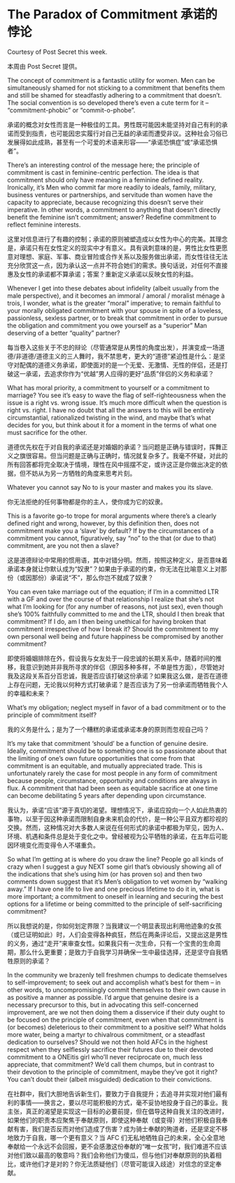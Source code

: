 # The Paradox of Commitment 承诺的悖论

Courtesy of Post Secret this week.

本周由 Post Secret 提供。

The concept of commitment is a fantastic utility for women. Men can be simultaneously shamed for not sticking to a commitment that benefits them and still be shamed for steadfastly adhering to a commitment that doesn’t. The social convention is so developed there’s even a cute term for it – “commitment-phobic” or “commit-o-phobe”.

承诺的概念对女性而言是一种极佳的工具。男性既可能因未能坚持对自己有利的承诺而受到指责，也可能因忠实履行对自己无益的承诺而遭受非议。这种社会习俗已发展得如此成熟，甚至有一个可爱的术语来形容——“承诺恐惧症”或“承诺恐惧者”。

There’s an interesting control of the message here; the principle of commitment is cast in feminine-centric perfection. The idea is that commitment should only have meaning in a feminine defined reality. Ironically, it’s Men who commit far more readily to ideals, family, military, business ventures or partnerships, and servitude than women have the capacity to appreciate, because recognizing this doesn’t serve their imperative. In other words, a commitment to anything that doesn’t directly benefit the feminine isn’t commitment; answer? Redefine commitment to reflect feminine interests.

这里对信息进行了有趣的控制；承诺的原则被塑造成以女性为中心的完美。其理念是，承诺只有在女性定义的现实中才有意义。具有讽刺意味的是，男性比女性更愿意对理想、家庭、军事、商业冒险或合作关系以及服务做出承诺，而女性往往无法充分欣赏这一点，因为承认这一点并不符合她们的需求。换句话说，对任何不直接惠及女性的承诺都不算承诺；答案？重新定义承诺以反映女性的利益。

Whenever I  get into these debates about infidelity (albeit usually from the male perspective), and it becomes an immoral / amoral / moralist ménage à trois, I wonder, what is the greater “moral” imperative; to remain faithful to your morally obligated commitment with your spouse in spite of a loveless, passionless, sexless partner, or to break that commitment in order to pursue the obligation and commitment you owe yourself as a “superior” Man deserving of a better “quality” partner?

每当卷入这些关于不忠的辩论（尽管通常是从男性的角度出发），并演变成一场道德/非道德/道德主义的三人舞时，我不禁思考，更大的“道德”紧迫性是什么：是坚守对配偶的道德义务承诺，即使面对的是一个无爱、无激情、无性的伴侣，还是打破这一承诺，去追求你作为“优越”男人应得的更好“品质”伴侣的义务和承诺？

What has moral priority, a commitment to yourself or a commitment to marriage? You see it’s easy to wave the flag of self-righteousness when the issue is a right vs. wrong issue. It’s much more difficult when the question is right vs. right. I have no doubt that all the answers to this will be entirely circumstantial, rationalized twisting in the wind, and maybe that’s what decides for you, but think about it for a moment in the terms of what one must sacrifice for the other.

道德优先权在于对自我的承诺还是对婚姻的承诺？当问题是正确与错误时，挥舞正义之旗很容易。但当问题是正确与正确时，情况就复杂多了。我毫不怀疑，对此的所有回答都将完全取决于情境，理性在风中摇摆不定，或许这正是你做出决定的依据，但不妨从为另一方牺牲的角度来思考片刻。

Whatever you cannot say No to is your master and makes you its slave.

你无法拒绝的任何事物都是你的主人，使你成为它的奴隶。


This is a favorite go-to trope for moral arguments where there’s a clearly defined right and wrong, however, by this definition then, does not commitment make you a ‘slave’ by default? If by the circumstances of a commitment you cannot, figuratively, say “no” to the that (or due to that) commitment, are you not then a slave?

这是道德辩论中常用的惯用语，其中对错分明。然而，按照这种定义，是否意味着承诺本身就让你默认成为“奴隶”？如果由于承诺的约束，你无法在比喻意义上对那份（或因那份）承诺说“不”，那么你岂不就成了奴隶？

You can even take marriage out of the equation; if I’m in a committed LTR with a GF and over the course of that relationship I realize that she’s not what I’m looking for (for any number of reasons, not just sex), even though she’s 100% faithfully committed to me and the LTR, should I then break that commitment? If I do, am I then being unethical for having broken that commitment irrespective of how I break it? Should the commitment to my own personal well being and future happiness be compromised by another commitment?

即使将婚姻排除在外，假设我与女友处于一段忠诚的长期关系中，随着时间的推移，我意识到她并非我所寻求的伴侣（原因多种多样，不单是性方面），尽管她对我及这段关系百分百忠诚，我是否应该打破这份承诺？如果我这么做，是否在道德上存在问题，无论我以何种方式打破承诺？是否应该为了另一份承诺而牺牲我个人的幸福和未来？

What’s my obligation; neglect myself in favor of a bad commitment or to the principle of commitment itself?

我的义务是什么；是为了一个糟糕的承诺或承诺本身的原则而忽视自己吗？

It’s my take that commitment ‘should’ be a function of genuine desire. Ideally, commitment should be to something one is so passionate about that the limiting of one’s own future opportunities that come from that commitment is an equitable, and mutually appreciated trade. This is unfortunately rarely the case for most people in any form of commitment because people, circumstance, opportunity and conditions are always in flux. A commitment that had been seen as equitable sacrifice at one time can become debilitating 5 years after depending upon circumstance.

我认为，承诺“应该”源于真切的渴望。理想情况下，承诺应投向一个人如此热衷的事物，以至于因这种承诺而限制自身未来机会的代价，是一种公平且双方都珍视的交换。然而，这种情况对大多数人来说在任何形式的承诺中都极为罕见，因为人、环境、机遇和条件总是处于变化之中。曾经被视为公平牺牲的承诺，在五年后可能因环境变化而变得令人不堪重负。

So what I’m getting at is where do you draw the line? People go all kinds of crazy when I suggest a guy NEXT some girl that’s obviously showing all of the indications that she’s using him (or has proven so) and then two comments down suggest that it’s Men’s obligation to vet women by “walking away.” If I have one life to live and one precious lifetime to do it in, what is more important; a commitment to oneself in learning and securing the best options for a lifetime or being committed to the principle of self-sacrificing commitment?

所以我想说的是，你如何划定界限？当我建议一个明显表现出利用他迹象的女孩（或已证明如此）时，人们会变得各种疯狂，然后在两条评论后，又提出这是男性的义务，通过“走开”来审查女性。如果我只有一次生命，只有一个宝贵的生命周期，那么什么更重要；是致力于自我学习并确保一生中最佳选择，还是坚守自我牺牲原则的承诺？

In the community we brazenly tell freshmen chumps to dedicate themselves to self-improvement; to seek out and accomplish what’s best for them – in other words, to uncompromisingly commit themselves to their own cause in as positive a manner as possible. I’d argue that genuine desire is a necessary precursor to this, but in advocating this self-concerned improvement, are we not then doing them a disservice if their duty ought to be focused on the principle of commitment, even when that commitment is (or becomes) deleterious to their commitment to a positive self? What holds more water, being a martyr to chivalrous commitment, or a steadfast dedication to ourselves?  Should we not then hold AFCs in the highest respect when they selflessly sacrifice their futures due to their devoted commitment to a ONEitis girl who’ll never reciprocate on, much less appreciate, that commitment? We’d call them chumps, but in contrast to their devotion to the principle of commitment, maybe they’ve got it right? You can’t doubt their (albeit misguided) dedication to their convictions.

在社群中，我们大胆地告诉新生们，要致力于自我提升；去追寻并实现对他们最有利的事情——换言之，要以尽可能积极的方式，毫不妥协地投身于自己的事业。我主张，真正的渴望是实现这一目标的必要前提，但在倡导这种自我关注的改进时，如果他们的职责本应聚焦于奉献原则，即使这种奉献（或变得）对他们积极自我奉献有害，我们是否反而对他们造成了伤害？成为骑士奉献的殉道者，还是坚定不移地致力于自我，哪一个更有意义？当 AFC 们无私地牺牲自己的未来，全心全意地奉献给一个永远不会回报，更不会感激这份奉献的“唯一女孩”时，我们难道不应该对他们致以最高的敬意吗？我们会称他们为傻瓜，但与他们对奉献原则的执着相比，或许他们才是对的？你无法质疑他们（尽管可能误入歧途）对信念的坚定奉献。